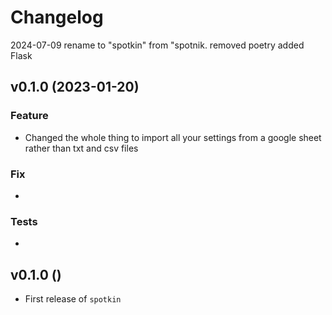 # Changelog

2024-07-09
rename to "spotkin" from "spotnik.
removed poetry
added Flask



## v0.1.0 (2023-01-20)

### Feature

- Changed the whole thing to import all your settings from a google sheet rather than txt and csv files

### Fix

- 

### Tests

- 

## v0.1.0 ()

- First release of `spotkin`